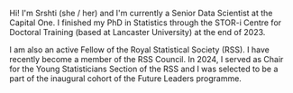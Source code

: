 
Hi! I'm Srshti (she / her) and I'm currently a Senior Data Scientist at the Capital One. I finished my PhD in Statistics through the STOR-i Centre for Doctoral Training (based at Lancaster University) at the end of 2023. 

I am also an active Fellow of the Royal Statistical Society (RSS). I have recently become a member of the RSS Council. In 2024, I served as Chair for the Young Statisticians Section of the RSS and I was selected to be a part of the inaugural cohort of the Future Leaders programme.
